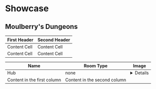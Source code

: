 # Showcase

## Moulberry's Dungeons


| First Header  | Second Header |
| ------------- | ------------- |
| Content Cell  | Content Cell  |
| Content Cell  | Content Cell  |


|Name | Room Type | Image |
|------------ | ------------- | ---------------------------------------------- |
|Hub | none | <details> ![1](https://github.com/Zero5G/Builds/blob/main/ImageStorage/MBD/Hub/2021-04-19_12.44.54.png?raw=true) ![2](https://github.com/Zero5G/Builds/blob/main/ImageStorage/MBD/Hub/2021-04-19_12.45.07.png?raw=true) ![3](https://github.com/Zero5G/Builds/blob/main/ImageStorage/MBD/Hub/2021-04-19_12.45.25.png?raw=true)</details> | 
|Content in the first column | Content in the second column |
